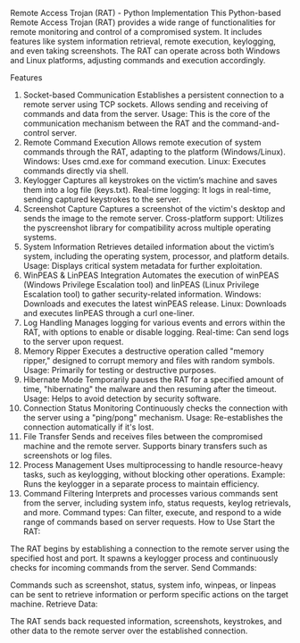 Remote Access Trojan (RAT) - Python Implementation
This Python-based Remote Access Trojan (RAT) provides a wide range of functionalities for remote monitoring and control of a compromised system. It includes features like system information retrieval, remote execution, keylogging, and even taking screenshots. The RAT can operate across both Windows and Linux platforms, adjusting commands and execution accordingly.

Features
1. Socket-based Communication
Establishes a persistent connection to a remote server using TCP sockets. Allows sending and receiving of commands and data from the server.
Usage: This is the core of the communication mechanism between the RAT and the command-and-control server.
2. Remote Command Execution
Allows remote execution of system commands through the RAT, adapting to the platform (Windows/Linux).
Windows: Uses cmd.exe for command execution.
Linux: Executes commands directly via shell.
3. Keylogger
Captures all keystrokes on the victim’s machine and saves them into a log file (keys.txt).
Real-time logging: It logs in real-time, sending captured keystrokes to the server.
4. Screenshot Capture
Captures a screenshot of the victim's desktop and sends the image to the remote server.
Cross-platform support: Utilizes the pyscreenshot library for compatibility across multiple operating systems.
5. System Information
Retrieves detailed information about the victim’s system, including the operating system, processor, and platform details.
Usage: Displays critical system metadata for further exploitation.
6. WinPEAS & LinPEAS Integration
Automates the execution of winPEAS (Windows Privilege Escalation tool) and linPEAS (Linux Privilege Escalation tool) to gather security-related information.
Windows: Downloads and executes the latest winPEAS release.
Linux: Downloads and executes linPEAS through a curl one-liner.
7. Log Handling
Manages logging for various events and errors within the RAT, with options to enable or disable logging.
Real-time: Can send logs to the server upon request.
8. Memory Ripper
Executes a destructive operation called "memory ripper," designed to corrupt memory and files with random symbols.
Usage: Primarily for testing or destructive purposes.
9. Hibernate Mode
Temporarily pauses the RAT for a specified amount of time, "hibernating" the malware and then resuming after the timeout.
Usage: Helps to avoid detection by security software.
10. Connection Status Monitoring
Continuously checks the connection with the server using a "ping/pong" mechanism.
Usage: Re-establishes the connection automatically if it's lost.
11. File Transfer
Sends and receives files between the compromised machine and the remote server.
Supports binary transfers such as screenshots or log files.
12. Process Management
Uses multiprocessing to handle resource-heavy tasks, such as keylogging, without blocking other operations.
Example: Runs the keylogger in a separate process to maintain efficiency.
13. Command Filtering
Interprets and processes various commands sent from the server, including system info, status requests, keylog retrievals, and more.
Command types: Can filter, execute, and respond to a wide range of commands based on server requests.
How to Use
Start the RAT:

The RAT begins by establishing a connection to the remote server using the specified host and port.
It spawns a keylogger process and continuously checks for incoming commands from the server.
Send Commands:

Commands such as screenshot, status, system info, winpeas, or linpeas can be sent to retrieve information or perform specific actions on the target machine.
Retrieve Data:

The RAT sends back requested information, screenshots, keystrokes, and other data to the remote server over the established connection.
